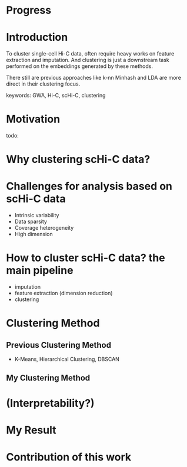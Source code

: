 # Progress

# Introduction

To cluster single-cell Hi-C data, often require heavy works on feature extraction and imputation.
And clustering is just a downstream task performed on the embeddings generated by these methods.

There still are previous approaches like k-nn Minhash and LDA are more direct in their clustering focus.

keywords: GWA, Hi-C, scHi-C, clustering

# Motivation

todo:

# Why clustering scHi-C data?

# Challenges for analysis based on scHi-C data

- Intrinsic variability
- Data sparsity
- Coverage heterogeneity
- High dimension

# How to cluster scHi-C data? the main pipeline

- imputation
- feature extraction (dimension reduction)
- clustering

# Clustering Method

## Previous Clustering Method

- K-Means, Hierarchical Clustering, DBSCAN

## My Clustering Method

# (Interpretability?)

# My Result

# Contribution of this work
